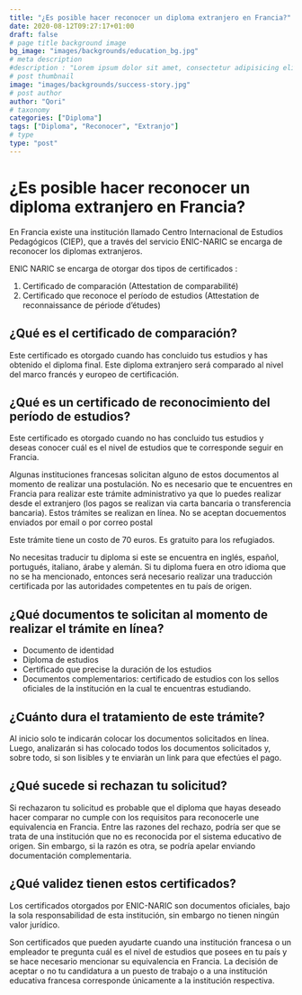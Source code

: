 ```yaml
---
title: "¿Es posible hacer reconocer un diploma extranjero en Francia?"
date: 2020-08-12T09:27:17+01:00
draft: false
# page title background image
bg_image: "images/backgrounds/education_bg.jpg"
# meta description
#description : "Lorem ipsum dolor sit amet, consectetur adipisicing elit, sed do eiusmod tempor incididunt ut labore. dolore magna aliqua. Ut enim ad minim veniam, quis nostrud."
# post thumbnail
image: "images/backgrounds/success-story.jpg"
# post author
author: "Qori"
# taxonomy
categories: ["Diploma"]
tags: ["Diploma", "Reconocer", "Extranjo"]
# type
type: "post"
---
```

# ¿Es posible hacer reconocer un diploma extranjero en Francia?

En Francia existe una institución llamado Centro Internacional de Estudios Pedagógicos (CIEP), que a través del servicio ENIC-NARIC se encarga de reconocer los diplomas extranjeros. 

ENIC NARIC se encarga de otorgar dos tipos de certificados :

1. Certificado de comparación (Attestation de comparabilité)
2. Certificado que reconoce el período de estudios (Attestation de reconnaissance de période d’études)

## ¿Qué es el certificado de comparación?

Este certificado es otorgado cuando has concluido tus estudios y has obtenido el diploma final. Este diploma extranjero será comparado al nivel del marco francés y europeo de certificación. 

## ¿Qué es un certificado de reconocimiento del período de estudios?

Este certificado es otorgado cuando no has concluido tus estudios y deseas conocer cuál es el nivel de estudios que te corresponde seguir en Francia.

Algunas instituciones francesas solicitan alguno de estos documentos al momento de realizar una postulación. No es necesario que te encuentres en Francia para realizar este trámite administrativo ya que lo puedes realizar desde el extranjero (los pagos se realizan via carta bancaria o transferencia bancaria). Estos trámites se realizan en línea. No se aceptan docuementos enviados por email o por correo postal

Este trámite tiene un costo de 70 euros. Es gratuito para los refugiados.

No necesitas traducir tu diploma si este se encuentra en inglés, español, portugués, italiano, árabe y alemán. Si tu diploma fuera en otro idioma que no se ha mencionado, entonces será necesario realizar una traducción certificada por las autoridades competentes en tu país de origen.

## ¿Qué documentos te solicitan al momento de realizar el trámite en línea?

- Documento de identidad
- Diploma de estudios
- Certificado que precise la duración de los estudios
- Documentos complementarios: certificado de estudios con los sellos oficiales de la institución en la cual te encuentras estudiando.

## ¿Cuánto dura el tratamiento de este trámite?

Al inicio solo te indicarán colocar los documentos solicitados en línea. Luego, analizarán si has colocado todos los documentos solicitados y, sobre todo, si son lisibles y te enviaràn un link para que efectúes el pago.

## ¿Qué sucede si rechazan tu solicitud?

Si rechazaron tu solicitud es probable que el diploma que hayas deseado hacer comparar no cumple con los requisitos para reconocerle une equivalencia en Francia. Entre las razones del rechazo, podría ser que se trata de una institución que no es reconocida por el sistema educativo de origen. Sin embargo, si la razón es otra, se podría apelar enviando documentación complementaria.

## ¿Qué validez tienen estos certificados?

Los certificados otorgados por ENIC-NARIC son documentos oficiales, bajo la sola responsabilidad de esta institución, sin embargo no tienen ningún valor jurídico.

Son certificados que pueden ayudarte cuando una institución francesa o un empleador te pregunta cuál es el nivel de estudios que posees en tu país y se hace necesario mencionar su equivalencia en Francia. La decisión de aceptar o no tu candidatura a un puesto de trabajo o a una institución educativa francesa corresponde únicamente a la institución respectiva.